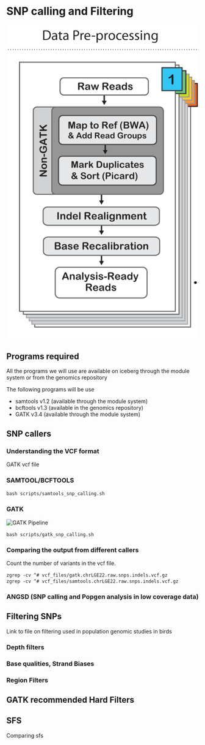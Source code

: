 # SNP calling and Filtering

![](figures/gatk_snp_calling_cropped.png)


## Programs required
All the programs we will use are available on iceberg through the module system or from the genomics repository

The following programs will be use
    
* samtools v1.2 (available through the module system)
* bcftools v1.3 (available in the genomics repository)
* GATK v3.4 (available through the  module system)

## SNP callers

### Understanding the VCF format

GATK vcf file 

### SAMTOOL/BCFTOOLS

    bash scripts/samtools_snp_calling.sh


### GATK

![GATK Pipeline](https://www.dropbox.com/s/9mgi19m5h5hhzge/gatk_snp_calling.png?dl=0)

    bash scripts/gatk_snp_calling.sh 
   
### Comparing the output from different callers

Count the number of variants in the vcf file.

    zgrep -cv ^# vcf_files/gatk.chrLGE22.raw.snps.indels.vcf.gz 
    zgrep -cv ^# vcf_files/samtools.chrLGE22.raw.snps.indels.vcf.gz 



### ANGSD (SNP calling and Popgen analysis in low coverage data)



## Filtering SNPs

Link to file on filtering used in population genomic studies in birds

### Depth filters

### Base qualities, Strand Biases

### Region Filters

## GATK recommended Hard Filters

## SFS

Comparing sfs

